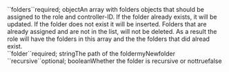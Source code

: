 <tr><td>``folders``</td><td>required; object</td><td>An array with folders objects that should be assigned to the role and controller-ID. If the folder already exists, it will be updated. If the folder does not
exist it will be inserted. Folders that are already assigned and are not in the list, will not be deleted. As a result the role will have the folders in this array and the 
the folders that did alread exist.<br/></td><td></td><td></td></tr>

<tr><td>``folder``</td><td>required; string</td><td>The path of the folder</td><td>myNewfolder</td><td></td></tr>
<tr><td>``recursive``</td><td>optional; boolean</td><td>Whether the folder is recursive or not</td><td>true</td><td>false</td></tr>



